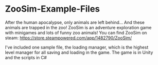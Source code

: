 # ZooSim-Example-Files

After the human apocalypse, only animals are left behind... And these animals are trapped in the zoo! ZooSim is an adventure exploration game with minigames and lots of funny zoo animals! 
You can find ZooSim on steam: https://store.steampowered.com/app/1482790/ZooSim/

I've included one sample file, the loading manager, which is the highest level manager for all saving and loading in the game.
The game is in Unity and the scripts in C# 
